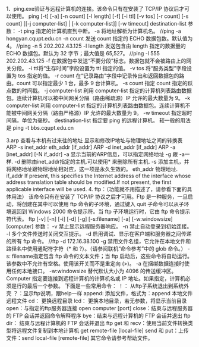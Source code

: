 1．ping.exe验证与远程计算机的连接。该命令只有在安装了 TCP/IP 协议后才可以使用。
ping [-t] [-a] [-n count] [-l length] [-f] [-i ttl] [-v tos] [-r count] [-s count] [[-j computer-list] | [-k computer-list]] [-w timeout] destination-list
参数：
-t  ping 指定的计算机直到中断。
-a 将地址解析为计算机名。
//ping -a hongyan.cqupt.edu.cn
-n count 发送 count 指定的 ECHO 数据包数。默认值为 4。
//ping -n 5 202.202.43.125
-l length 发送包含由 length 指定的数据量的 ECHO 数据包。默认为 32 字节；最大值是 65,527。
//ping -l 555 202.202.43.125
-f 在数据包中发送“不要分段”标志。数据包就不会被路由上的网关分段。
-i ttl将“生存时间”字段设置为 ttl 指定的值。
-v tos 将“服务类型”字段设置为 tos 指定的值。
-r count 在“记录路由”字段中记录传出和返回数据包的路由。count 可以指定最少 1 台，最多 9 台计算机。
-s count 指定 count 指定的跃点数的时间戳。
-j computer-list 利用 computer-list 指定的计算机列表路由数据包。连续计算机可以被中间网关分隔（路由稀疏源）IP 允许的最大数量为 9。
-k computer-list 利用 computer-list 指定的计算机列表路由数据包。连续计算机不能被中间网关分隔（路由严格源）IP 允许的最大数量为 9。
-w timeout 指定超时间隔，单位为毫秒。
destination-list 指定要 ping 的远程计算机。
较一般的用法是 ping -t bbs.cqupt.edu.cn

3.arp 查看与本机有过来往的地址 显示和修改IP地址与物理地址之间的转换表
ARP -s inet_addr eth_addr [if_addr]
ARP -d inet_addr [if_addr]
ARP -a [inet_addr] [-N if_addr]
  -a            显示当前的ARP信息，可以指定网络地址
  -g            跟 -a一样.
  -d            删除由inet_addr指定的主机.可以使用* 来删除所有主机.
  -s            添加主机，并将网络地址跟物理地址相对应，这一项是永久生效的。
  eth_addr      物理地址.
  if_addr       If present, this specifies the Internet address of the
interface whose address translation table should be modified.If not present, the first applicable interface will be used.
4. ftp：（功能就不用描述了，请参看下面的具体用法）
该命令只有在安装了 TCP/IP 协议之后才可用。Ftp 是一种服务，一旦启动，将创建在其中可以使用 ftp 命令的子环境，通过键入 quit 子命令可以从子环境返回到 Windows 2000 命令提示符。当 ftp 子环境运行时，它由 ftp 命令提示符代表。
ftp [-v] [-n] [-i] [-d] [-g] [-s:filename] [-a] [-w:windowsize] [computer]
参数：
-v 禁止显示远程服务器响应。
-n 禁止自动登录到初始连接。
-I  多个文件传送时关闭交互提示。
-d 启用调试、显示在客户端和服务器之间传递的所有 ftp 命令。
//ftp -d 172.16.38.100
-g 禁用文件名组，它允许在本地文件和路径名中使用通配符字符（* 和 ?）。（请参阅联机“命令参考”中的 glob 命令。）
-s: filename指定包含 ftp 命令的文本文件；当 ftp 启动后，这些命令将自动运行。该参数中不允许有空格。使用该开关而不是重定向 (>)。
-a 在捆绑数据连接时使用任何本地接口。
-w:windowsize 替代默认大小为 4096 的传送缓冲区。
Computer 指定要连接到远程计算机的计算机名或 IP 地址。如果指定，计算机必须是行的最后一个参数。
下面是一些常用命令：
！： 从ftp子系统退出到系统外壳
？：显示ftp说明，跟help一样
append: 添加文件，格式为：append 本地文件 远程文件
cd： 更换远程目录
lcd： 更换本地目录，若无参数，将显示当前目录
open：与指定的ftp服务器连接 open computer [port]
close：结束与远程服务器的 FTP 会话并返回命令解释程序
bye：结束与远程计算机的 FTP 会话并退出 ftp
dir： 结束与远程计算机的 FTP 会话并退出 ftp
get 和 recv：使用当前文件转换类型将远程文件复制到本地计算机 get remote-file [local-file]
send 和 put：上传文件：send local-file [remote-file]
其它命令请参考帮助文件。


